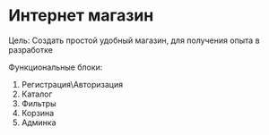 # Интернет магазин

Цель: Создать простой удобный магазин, для получения опыта в разработке

Функциональные блоки:

1. Регистрация\Авторизация
2. Каталог
3. Фильтры
4. Корзина
5. Админка

